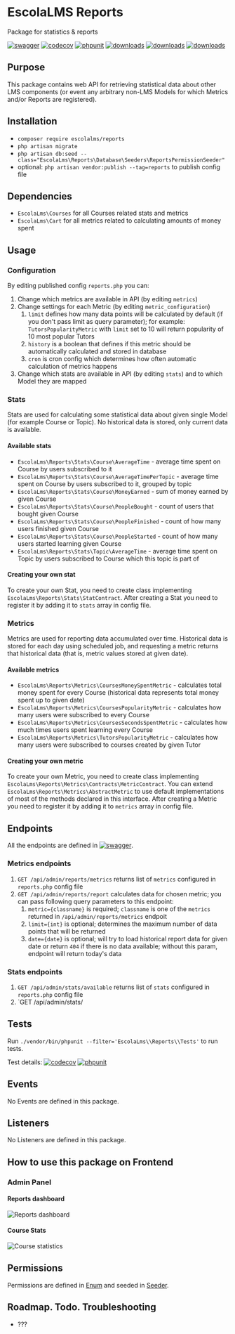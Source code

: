 # EscolaLMS Reports

Package for statistics & reports

[![swagger](https://img.shields.io/badge/documentation-swagger-green)](https://escolalms.github.io/Reports/)
[![codecov](https://codecov.io/gh/EscolaLMS/Reports/branch/main/graph/badge.svg?token=O91FHNKI6R)](https://codecov.io/gh/EscolaLMS/Reports)
[![phpunit](https://github.com/EscolaLMS/Reports/actions/workflows/test.yml/badge.svg)](https://github.com/EscolaLMS/Reports/actions/workflows/test.yml)
[![downloads](https://img.shields.io/packagist/dt/escolalms/reports)](https://packagist.org/packages/escolalms/reports)
[![downloads](https://img.shields.io/packagist/v/escolalms/reports)](https://packagist.org/packages/escolalms/reports)
[![downloads](https://img.shields.io/packagist/l/escolalms/reports)](https://packagist.org/packages/escolalms/reports)

## Purpose

This package contains web API for retrieving statistical data about other LMS components (or event any arbitrary non-LMS Models for which Metrics and/or Reports are registered).

## Installation

- `composer require escolalms/reports`
- `php artisan migrate`
- `php artisan db:seed --class="EscolaLms\Reports\Database\Seeders\ReportsPermissionSeeder"`
- optional: `php artisan vendor:publish --tag=reports` to publish config file

## Dependencies

- `EscolaLms\Courses` for all Courses related stats and metrics
- `EscolaLms\Cart` for all metrics related to calculating amounts of money spent

## Usage

### Configuration

By editing published config `reports.php` you can:

1. Change which metrics are available in API (by editing `metrics`)
2. Change settings for each Metric (by editing `metric_configuration`)
   1. `limit` defines how many data points will be calculated by default (if you don't pass limit as query parameter); for example: `TutorsPopularityMetric` with `limit` set to 10 will return popularity of 10 most popular Tutors
   2. `history` is a boolean that defines if this metric should be automatically calculated and stored in database
   3. `cron` is cron config which determines how often automatic calculation of metrics happens
3. Change which stats are available in API (by editing `stats`) and to which Model they are mapped

### Stats

Stats are used for calculating some statistical data about given single Model (for example Course or Topic). No historical data is stored, only current data is available.

#### **Available stats**

- `EscolaLms\Reports\Stats\Course\AverageTime` - average time spent on Course by users subscribed to it
- `EscolaLms\Reports\Stats\Course\AverageTimePerTopic` - average time spent on Course by users subscribed to it, grouped by topic
- `EscolaLms\Reports\Stats\Course\MoneyEarned` - sum of money earned by given Course
- `EscolaLms\Reports\Stats\Course\PeopleBought` - count of users that bought given Course
- `EscolaLms\Reports\Stats\Course\PeopleFinished` - count of how many users finished given Course
- `EscolaLms\Reports\Stats\Course\PeopleStarted` - count of how many users started learning given Course
- `EscolaLms\Reports\Stats\Topic\AverageTime` - average time spent on Topic by users subscribed to Course which this topic is part of

#### **Creating your own stat**

To create your own Stat, you need to create class implementing `EscolaLms\Reports\Stats\StatContract`.
After creating a Stat you need to register it by adding it to `stats` array in config file.

### Metrics

Metrics are used for reporting data accumulated over time. Historical data is stored for each day using scheduled job, and requesting a metric returns that historical data (that is, metric values stored at given date).

#### **Available metrics**

- `EscolaLms\Reports\Metrics\CoursesMoneySpentMetric` - calculates total money spent for every Course (historical data represents total money spent up to given date)
- `EscolaLms\Reports\Metrics\CoursesPopularityMetric` - calculates how many users were subscribed to every Course
- `EscolaLms\Reports\Metrics\CoursesSecondsSpentMetric` - calculates how much times users spent learning every Course
- `EscolaLms\Reports\Metrics\TutorsPopularityMetric` - calculates how many users were subscribed to courses created by given Tutor

#### **Creating your own metric**

To create your own Metric, you need to create class implementing `EscolaLms\Reports\Metrics\Contracts\MetricContract`. You can extend `EscolaLms\Reports\Metrics\AbstractMetric` to use default implementations of most of the methods declared in this interface.
After creating a Metric you need to register it by adding it to `metrics` array in config file.

## Endpoints

All the endpoints are defined in [![swagger](https://img.shields.io/badge/documentation-swagger-green)](https://escolalms.github.io/reports/).

### Metrics endpoints

1. `GET /api/admin/reports/metrics` returns list of `metrics` configured in `reports.php` config file
2. `GET /api/admin/reports/report` calculates data for chosen metric; you can pass following query parameters to this endpoint:
   1. `metric={classname}` is required; `classname` is one of the `metrics` returned in `/api/admin/reports/metrics` endpoit
   2. `limit={int}` is optional; determines the maximum number of data points that will be returned
   3. `date={date}` is optional; will try to load historical report data for given date or return `404` if there is no data available; without this param, endpoint will return today's data

### Stats endpoints

1. `GET /api/admin/stats/available` returns list of `stats` configured in `reports.php` config file
2. `GET /api/admin/stats/

## Tests

Run `./vendor/bin/phpunit --filter='EscolaLms\\Reports\\Tests'` to run tests.

Test details: [![codecov](https://codecov.io/gh/EscolaLMS/Reports/branch/main/graph/badge.svg?token=O91FHNKI6R)](https://codecov.io/gh/EscolaLMS/Reports)
[![phpunit](https://github.com/EscolaLMS/Reports/actions/workflows/test.yml/badge.svg)](https://github.com/EscolaLMS/Reports/actions/workflows/test.yml)

## Events

No Events are defined in this package.

## Listeners

No Listeners are defined in this package.

## How to use this package on Frontend

### Admin Panel

#### **Reports dashboard**

![Reports dashboard](./docs/reports/reports.png "Reports dashboard")

#### **Course Stats**

![Course statistics](./docs/reports/course.png "Course statistics")

## Permissions

Permissions are defined in [Enum](https://github.com/EscolaLMS/Reports/blob/main/src/Enums/ReportsPermissionsEnum.php) and seeded in [Seeder](https://github.com/EscolaLMS/Reports/database/seeders/ReportsPermissionSeeder.php).

## Roadmap. Todo. Troubleshooting

- ???
